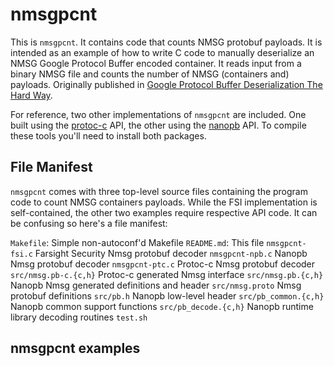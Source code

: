 # nmsgpcnt
This is `nmsgpcnt`. It contains code that counts NMSG protobuf payloads. It is
intended as an example of how to write C code to manually deserialize an NMSG
Google Protocol Buffer encoded container. It reads input from a binary NMSG
file and counts the number of NMSG (containers and) payloads. Originally
published in [Google Protocol Buffer Deserialization The Hard Way](https://www.farsightsecurity.com/Blog/20150325-mschiffm-nmsg-pb/).

For reference, two other implementations of `nmsgpcnt` are included. One built
using the [protoc-c](https://github.com/protobuf-c/protobuf-c) API, the other
using the [nanopb](http://koti.kapsi.fi/jpa/nanopb/) API. To compile these
tools you'll need to install both packages.

## File Manifest
`nmsgpcnt` comes with three top-level source files containing the program code
to count NMSG containers payloads. While the FSI implementation is
self-contained, the other two examples require respective API code. It can be
confusing so here's a file manifest:

`Makefile`:             Simple non-autoconf'd Makefile
`README.md`:            This file
`nmsgpcnt-fsi.c`        Farsight Security Nmsg protobuf decoder
`nmsgpcnt-npb.c`        Nanopb Nmsg protobuf decoder
`nmsgpcnt-ptc.c`        Protoc-c Nmsg protobuf decoder
`src/nmsg.pb-c.{c,h}`   Protoc-c generated Nmsg interface
`src/nmsg.pb.{c,h}`     Nanopb Nmsg generated definitions and header
`src/nmsg.proto`        Nmsg protobuf definitions
`src/pb.h`              Nanopb low-level header
`src/pb_common.{c,h}`   Nanopb common support functions
`src/pb_decode.{c,h}`   Nanopb runtime library decoding routines
`test.sh`

## nmsgpcnt examples
